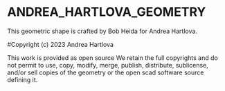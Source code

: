 # ANDREA_HARTLOVA_GEOMETRY
This geometric shape is crafted by Bob Heida for Andrea Hartlova.


#Copyright (c) 2023 Andrea Hartlova

This work is provided as open source We retain the full copyrights and do not 
permit to use, copy, modify, merge, publish, distribute, sublicense, and/or sell
copies of the geometry or the open scad software source defining it.

